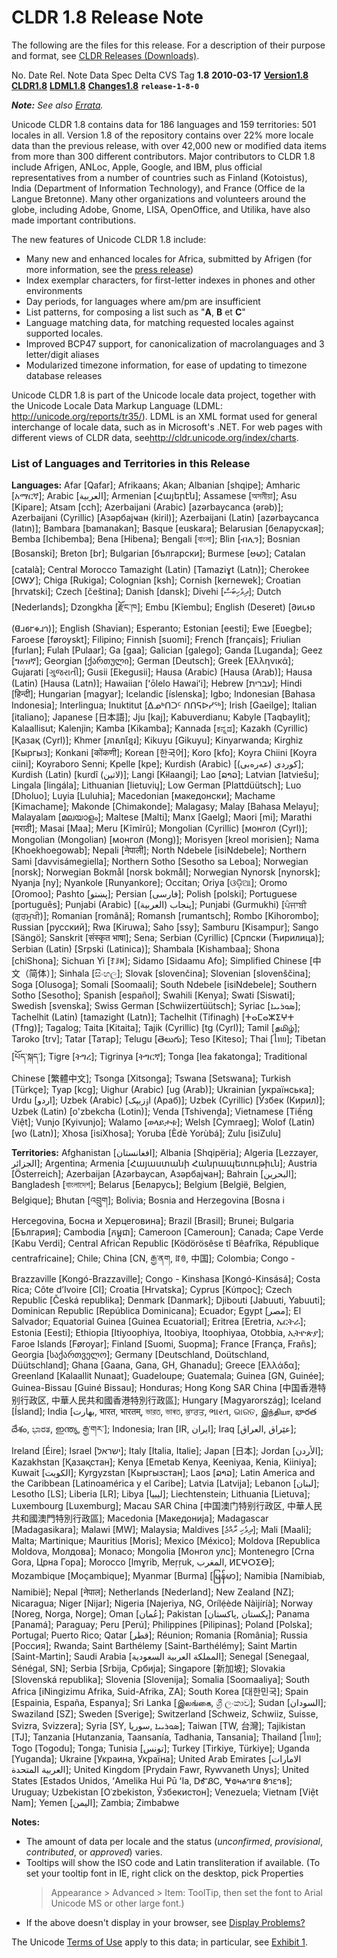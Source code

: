# CLDR 1.8 Release Note

The following are the files for this release. For a description of their purpose
and format, see [CLDR Releases (Downloads)](index.md).

No. Date Rel. Note Data Spec Delta CVS Tag **1.8** **2010-03-17**
**[Version1.8](cldr-1-8.md)**
**[CLDR1.8](http://unicode.org/Public/cldr/1.8.0/)**
**[LDML1.8](http://www.unicode.org/reports/tr35/tr35-15.html)**
**[Changes1.8](http://unicode.org/cldr/trac/query?status=closed&milestone=1.8p1&milestone=1.8p2&milestone=1.8&milestone=1.8o)**
**`release-1-8-0`**

***Note:** See also [Errata](http://cldr.unicode.org/errata/).*

Unicode CLDR 1.8 contains data for 186 languages and 159 territories: 501
locales in all. Version 1.8 of the repository contains over 22% more locale data
than the previous release, with over 42,000 new or modified data items from more
than 300 different contributors. Major contributors to CLDR 1.8 include Afrigen,
ANLoc, Apple, Google, and IBM, plus official representatives from a number of
countries such as Finland (Kotoistus), India (Department of Information
Technology), and France (Office de la Langue Bretonne). Many other organizations
and volunteers around the globe, including Adobe, Gnome, LISA, OpenOffice, and
Utilika, have also made important contributions.

The new features of Unicode CLDR 1.8 include:

*   Many new and enhanced locales for Africa, submitted by Afrigen (for more
    information, see the [press
    release](http://www.unicode.org/press/pr-cldr1.8.html))
*   Index exemplar characters, for first-letter indexes in phones and other
    environments
*   Day periods, for languages where am/pm are insufficient
*   List patterns, for composing a list such as "**A**, **B** et **C**"
*   Language matching data, for matching requested locales against supported
    locales.
*   Improved BCP47 support, for canonicalization of macrolanguages and 3
    letter/digit aliases
*   Modularized timezone information, for ease of updating to timezone database
    releases

Unicode CLDR 1.8 is part of the Unicode locale data project, together with the
Unicode Locale Data Markup Language (LDML: <http://unicode.org/reports/tr35/>).
LDML is an XML format used for general interchange of locale data, such as in
Microsoft's .NET. For web pages with different views of CLDR data,
see<http://cldr.unicode.org/index/charts>.

### List of Languages and Territories in this Release

**Languages:** Afar \[Qafar\]; Afrikaans; Akan; Albanian \[shqipe\]; Amharic
\[አማርኛ\]; Arabic \[‎العربية‎\]; Armenian \[Հայերէն\]; Assamese \[অসমীয়া\]; Asu
\[Kipare\]; Atsam \[cch\]; Azerbaijani (Arabic) \[azərbaycanca (ərəb)\];
Azerbaijani (Cyrillic) \[Азәрбајҹан (kiril)\]; Azerbaijani (Latin)
\[azərbaycanca (latın)\]; Bambara \[bamanakan\]; Basque \[euskara\]; Belarusian
\[беларуская\]; Bemba \[Ichibemba\]; Bena \[Hibena\]; Bengali \[বাংলা\]; Blin
\[ብሊን\]; Bosnian \[Bosanski\]; Breton \[br\]; Bulgarian \[български\]; Burmese
\[ဗမာ\]; Catalan \[català\]; Central Morocco Tamazight (Latin) \[Tamaziɣt
(Latn)\]; Cherokee \[ᏣᎳᎩ\]; Chiga \[Rukiga\]; Colognian \[ksh\]; Cornish
\[kernewek\]; Croatian \[hrvatski\]; Czech \[čeština\]; Danish \[dansk\]; Divehi
\[‎ދިވެހިބަސް‎\]; Dutch \[Nederlands\]; Dzongkha \[རྫོང་ཁ\]; Embu \[Kĩembu\];
English (Deseret) \[𐐀𐑍𐑊𐐮𐑇 (𐐔𐐯𐑆𐐲𐑉𐐯𐐻)\]; English (Shavian); Esperanto; Estonian
\[eesti\]; Ewe \[Eʋegbe\]; Faroese \[føroyskt\]; Filipino; Finnish \[suomi\];
French \[français\]; Friulian \[furlan\]; Fulah \[Pulaar\]; Ga \[gaa\]; Galician
\[galego\]; Ganda \[Luganda\]; Geez \[ግዕዝኛ\]; Georgian \[ქართული\]; German
\[Deutsch\]; Greek \[Ελληνικά\]; Gujarati \[ગુજરાતી\]; Gusii \[Ekegusii\]; Hausa
(Arabic) \[Hausa (Arab)\]; Hausa (Latin) \[Hausa (Latn)\]; Hawaiian \[ʻōlelo
Hawaiʻi\]; Hebrew \[‎עברית‎\]; Hindi \[हिन्दी\]; Hungarian \[magyar\]; Icelandic
\[íslenska\]; Igbo; Indonesian \[Bahasa Indonesia\]; Interlingua; Inuktitut
\[ᐃᓄᒃᑎᑐᑦ ᑎᑎᕋᐅᓯᖅ\]; Irish \[Gaeilge\]; Italian \[italiano\]; Japanese \[日本語\];
Jju \[kaj\]; Kabuverdianu; Kabyle \[Taqbaylit\]; Kalaallisut; Kalenjin; Kamba
\[Kikamba\]; Kannada \[ಕನ್ನಡ\]; Kazakh (Cyrillic) \[Қазақ (Cyrl)\]; Khmer
\[ភាសាខ្មែរ\]; Kikuyu \[Gikuyu\]; Kinyarwanda; Kirghiz \[Кыргыз\]; Konkani
\[कोंकणी\]; Korean \[한국어\]; Koro \[kfo\]; Koyra Chiini \[Koyra ciini\];
Koyraboro Senni; Kpelle \[kpe\]; Kurdish (Arabic) \[‎كوردی (عەرەبی)‎\]; Kurdish
(Latin) \[‎kurdî (لاتین)‎\]; Langi \[Kɨlaangi\]; Lao \[ລາວ\]; Latvian
\[latviešu\]; Lingala \[lingála\]; Lithuanian \[lietuvių\]; Low German
\[Plattdüütsch\]; Luo \[Dholuo\]; Luyia \[Luluhia\]; Macedonian \[македонски\];
Machame \[Kimachame\]; Makonde \[Chimakonde\]; Malagasy; Malay \[Bahasa
Melayu\]; Malayalam \[മലയാളം\]; Maltese \[Malti\]; Manx \[Gaelg\]; Maori \[mi\];
Marathi \[मराठी\]; Masai \[Maa\]; Meru \[Kĩmĩrũ\]; Mongolian (Cyrillic) \[монгол
(Cyrl)\]; Mongolian (Mongolian) \[монгол (Mong)\]; Morisyen \[kreol morisien\];
Nama \[Khoekhoegowab\]; Nepali \[नेपाली\]; North Ndebele \[isiNdebele\];
Northern Sami \[davvisámegiella\]; Northern Sotho \[Sesotho sa Leboa\];
Norwegian \[norsk\]; Norwegian Bokmål \[norsk bokmål\]; Norwegian Nynorsk
\[nynorsk\]; Nyanja \[ny\]; Nyankole \[Runyankore\]; Occitan; Oriya \[ଓଡ଼ିଆ\];
Oromo \[Oromoo\]; Pashto \[‎پښتو‎\]; Persian \[‎فارسی‎\]; Polish \[polski\];
Portuguese \[português\]; Punjabi (Arabic) \[‎پنجاب (العربية)‎\]; Punjabi
(Gurmukhi) \[ਪੰਜਾਬੀ (ਗੁਰਮੁਖੀ)\]; Romanian \[română\]; Romansh \[rumantsch\];
Rombo \[Kihorombo\]; Russian \[русский\]; Rwa \[Kiruwa\]; Saho \[ssy\]; Samburu
\[Kisampur\]; Sango \[Sängö\]; Sanskrit \[संस्कृत भाषा\]; Sena; Serbian
(Cyrillic) \[Српски (Ћирилица)\]; Serbian (Latin) \[Srpski (Latinica)\];
Shambala \[Kishambaa\]; Shona \[chiShona\]; Sichuan Yi \[ꆈꌠꉙ\]; Sidamo \[Sidaamu
Afo\]; Simplified Chinese \[中文（简体）\]; Sinhala \[සිංහල\]; Slovak \[slovenčina\];
Slovenian \[slovenščina\]; Soga \[Olusoga\]; Somali \[Soomaali\]; South Ndebele
\[isiNdebele\]; Southern Sotho \[Sesotho\]; Spanish \[español\]; Swahili
\[Kenya\]; Swati \[Siswati\]; Swedish \[svenska\]; Swiss German
\[Schwiizertüütsch\]; Syriac \[‎ܣܘܪܝܝܐ‎\]; Tachelhit (Latin) \[tamazight
(Latn)\]; Tachelhit (Tifinagh) \[ⵜⴰⵎⴰⵣⵉⵖⵜ (Tfng)\]; Tagalog; Taita \[Kitaita\];
Tajik (Cyrillic) \[tg (Cyrl)\]; Tamil \[தமிழ்\]; Taroko \[trv\]; Tatar
\[Татар\]; Telugu \[తెలుగు\]; Teso \[Kiteso\]; Thai \[ไทย\]; Tibetan
\[པོད་སྐད་\]; Tigre \[ትግረ\]; Tigrinya \[ትግርኛ\]; Tonga \[lea fakatonga\];
Traditional Chinese \[繁體中文\]; Tsonga \[Xitsonga\]; Tswana \[Setswana\]; Turkish
\[Türkçe\]; Tyap \[kcg\]; Uighur (Arabic) \[ug (Arab)\]; Ukrainian
\[українська\]; Urdu \[‎اردو‎\]; Uzbek (Arabic) \[‎اۉزبېک (Араб)‎\]; Uzbek
(Cyrillic) \[Ўзбек (Кирил)\]; Uzbek (Latin) \[o'zbekcha (Lotin)\]; Venda
\[Tshivenḓa\]; Vietnamese \[Tiếng Việt\]; Vunjo \[Kyivunjo\]; Walamo \[ወላይታቱ\];
Welsh \[Cymraeg\]; Wolof (Latin) \[wo (Latn)\]; Xhosa \[isiXhosa\]; Yoruba \[Èdè
Yorùbá\]; Zulu \[isiZulu\]

**Territories:** Afghanistan \[‎افغانستان‎\]; Albania \[Shqipëria\]; Algeria
\[Lezzayer, ‎الجزائر‎\]; Argentina; Armenia \[Հայաստանի Հանրապետութիւն\];
Austria \[Österreich\]; Azerbaijan \[Azərbaycan, Азәрбајҹан\]; Bahrain
\[‎البحرين‎\]; Bangladesh \[বাংলাদেশ\]; Belarus \[Беларусь\]; Belgium \[België,
Belgien, Belgique\]; Bhutan \[འབྲུག\]; Bolivia; Bosnia and Herzegovina \[Bosna i
Hercegovina, Босна и Херцеговина\]; Brazil \[Brasil\]; Brunei; Bulgaria
\[България\]; Cambodia \[កម្ពុជា\]; Cameroon \[Cameroun\]; Canada; Cape Verde
\[Kabu Verdi\]; Central African Republic \[Ködörösêse tî Bêafrîka, République
centrafricaine\]; Chile; China \[CN, རྒྱ་ནག, ꍏꇩ, 中国\]; Colombia; Congo -
Brazzaville \[Kongó-Brazzaville\]; Congo - Kinshasa \[Kongó-Kinsásá\]; Costa
Rica; Côte d’Ivoire \[CI\]; Croatia \[Hrvatska\]; Cyprus \[Κύπρος\]; Czech
Republic \[Česká republika\]; Denmark \[Danmark\]; Djibouti \[Jabuuti,
Yabuuti\]; Dominican Republic \[República Dominicana\]; Ecuador; Egypt
\[‎مصر‎\]; El Salvador; Equatorial Guinea \[Guinea Ecuatorial\]; Eritrea
\[Eretria, ኤርትራ\]; Estonia \[Eesti\]; Ethiopia \[Itiyoophiya, Itoobiya,
Itoophiyaa, Otobbia, ኢትዮጵያ\]; Faroe Islands \[Føroyar\]; Finland \[Suomi,
Suopma\]; France \[França, Frañs\]; Georgia \[საქართველო\]; Germany
\[Deutschland, Doütschland, Düütschland\]; Ghana \[Gaana, Gana, GH, Ghanadu\];
Greece \[Ελλάδα\]; Greenland \[Kalaallit Nunaat\]; Guadeloupe; Guatemala; Guinea
\[GN, Guinée\]; Guinea-Bissau \[Guiné Bissau\]; Honduras; Hong Kong SAR China
\[中国香港特别行政区, 中華人民共和國香港特別行政區\]; Hungary \[Magyarország\]; Iceland \[Ísland\];
India \[‎بھارت‎, भारत, भारतम्, ভারত, ভাৰত, ਭਾਰਤ, ભારત, ଭାରତ, இந்தியா, భారత దేశం,
ಭಾರತ, ഇന്ത്യ, རྒྱ་གར་\]; Indonesia; Iran \[IR, ‎ایران‎\]; Iraq \[‎العراق‎,
‎عێراق‎\]; Ireland \[Éire\]; Israel \[‎ישראל‎\]; Italy \[Italia, Italie\]; Japan
\[日本\]; Jordan \[‎الأردن‎\]; Kazakhstan \[Қазақстан\]; Kenya \[Emetab Kenya,
Keeniyaa, Kenia, Kiiniya\]; Kuwait \[‎الكويت‎\]; Kyrgyzstan \[Кыргызстан\]; Laos
\[ລາວ\]; Latin America and the Caribbean \[Latinoamérica y el Caribe\]; Latvia
\[Latvija\]; Lebanon \[‎لبنان‎\]; Lesotho \[LS\]; Liberia \[LR\]; Libya
\[‎ليبيا‎\]; Liechtenstein; Lithuania \[Lietuva\]; Luxembourg \[Luxemburg\];
Macau SAR China \[中国澳门特别行政区, 中華人民共和國澳門特別行政區\]; Macedonia \[Македонија\];
Madagascar \[Madagasikara\]; Malawi \[MW\]; Malaysia; Maldives \[‎ދިވެހި
ރާއްޖެ‎\]; Mali \[Maali\]; Malta; Martinique; Mauritius \[Moris\]; Mexico
\[México\]; Moldova \[Republica Moldova, Молдова\]; Monaco; Mongolia \[Монгол
улс\]; Montenegro \[Crna Gora, Црна Гора\]; Morocco \[lmɣrib, Meṛṛuk, ‎المغرب‎,
ⵍⵎⵖⵔⵉⴱ\]; Mozambique \[Moçambique\]; Myanmar \[Burma\] \[မြန်မာ\]; Namibia
\[Namibiab, Namibië\]; Nepal \[नेपाल\]; Netherlands \[Nederland\]; New Zealand
\[NZ\]; Nicaragua; Niger \[Nijar\]; Nigeria \[Najeriya, NG, Orílẹ́ède
Nàìjíríà\]; Norway \[Noreg, Norga, Norge\]; Oman \[‎عُمان‎\]; Pakistan
\[‎پاکستان‎, ‎پکستان‎\]; Panama \[Panamá\]; Paraguay; Peru \[Perú\]; Philippines
\[Pilipinas\]; Poland \[Polska\]; Portugal; Puerto Rico; Qatar \[‎قطر‎\];
Réunion; Romania \[România\]; Russia \[Россия\]; Rwanda; Saint Barthélemy
\[Saint-Barthélémy\]; Saint Martin \[Saint-Martin\]; Saudi Arabia \[‎المملكة
العربية السعودية‎\]; Senegal \[Senegaal, Sénégal, SN\]; Serbia \[Srbija,
Србија\]; Singapore \[新加坡\]; Slovakia \[Slovenská republika\]; Slovenia
\[Slovenija\]; Somalia \[Soomaaliya\]; South Africa \[iNingizimu Afrika,
Suid-Afrika, ZA\]; South Korea \[대한민국\]; Spain \[Espainia, España, Espanya\];
Sri Lanka \[இலங்கை, ශ්‍රී ලංකාව\]; Sudan \[‎السودان‎\]; Swaziland \[SZ\]; Sweden
\[Sverige\]; Switzerland \[Schweiz, Schwiiz, Suisse, Svizra, Svizzera\]; Syria
\[SY, ‎سوريا‎, ‎ܣܘܪܝܝܐ‎\]; Taiwan \[TW, 台灣\]; Tajikistan \[TJ\]; Tanzania
\[Hutanzania, Taansanía, Tadhania, Tansania\]; Thailand \[ไทย\]; Togo
\[Togodu\]; Tonga; Tunisia \[‎تونس‎\]; Turkey \[Tirkiye, Türkiye\]; Uganda
\[Yuganda\]; Ukraine \[Украина, Україна\]; United Arab Emirates \[‎الامارات
العربية المتحدة‎\]; United Kingdom \[Prydain Fawr, Rywvaneth Unys\]; United
States \[Estados Unidos, ʻAmelika Hui Pū ʻIa, ᎠᎹᏰᏟ, 𐐏𐐭𐑌𐐴𐐻𐐲𐐼 𐐝𐐻𐐩𐐻𐑅\]; Uruguay;
Uzbekistan \[Oʿzbekiston, Ўзбекистон\]; Venezuela; Vietnam \[Việt Nam\]; Yemen
\[‎اليمن‎\]; Zambia; Zimbabwe

**Notes:**

*   The amount of data per locale and the status (*unconfirmed*, *provisional*,
    *contributed*, or *approved*) varies.
*   Tooltips will show the ISO code and Latin transliteration if available.
    (To set your tooltip font in IE, right click on the desktop, pick Properties
    > Appearance > Advanced > Item: ToolTip, then set the font to Arial Unicode
    MS or other large font.)
*   If the above doesn't display in your browser, see [Display
    Problems?](http://www.unicode.org/help/display_problems.html)

The Unicode [Terms of Use](http://unicode.org/copyright.html) apply to this
data; in particular, see [Exhibit
1](http://unicode.org/copyright.html#Exhibit1).
